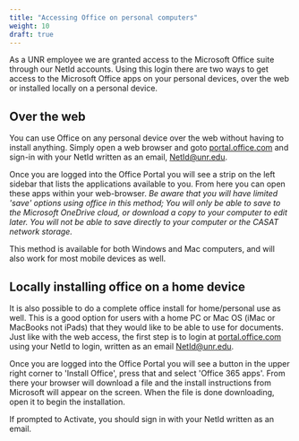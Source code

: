 ```yaml
---
title: "Accessing Office on personal computers"
weight: 10
draft: true
---
```


As a UNR employee we are granted access to the Microsoft Office suite through our NetId accounts. Using this login there are two ways to get access to the Microsoft Office apps on your personal devices, over the web or installed locally on a personal device.

## Over the web
You can use Office on any personal device over the web without having to install anything. Simply open a web browser and goto [portal.office.com](https://portal.office.com) and sign-in with your NetId written as an email, NetId@unr.edu.

Once you are logged into the Office Portal you will see a strip on the left sidebar that lists the applications available to you. From here you can open these apps within your web-browser. *Be aware that you will have limited 'save' options using office in this method; You will only be able to save to the Microsoft OneDrive cloud, or download a copy to your computer to edit later. You will not be able to save directly to your computer or the CASAT network storage.*

This method is available for both Windows and Mac computers, and will also work for most mobile devices as well.

## Locally installing office on a home device
It is also possible to do a complete office install for home/personal use as well. This is a good option for users with a home PC or Mac OS (iMac or MacBooks not iPads) that they would like to be able to use for documents. Just like with the web access, the first step is to login at [portal.office.com](https://portal.office.com) using your NetId to login, written as an email NetId@unr.edu.

Once you are logged into the Office Portal you will see a button in the upper right corner to 'Install Office', press that and select 'Office 365 apps'. From there your browser will download a file and the install instructions from Microsoft will appear on the screen. When the file is done downloading, open it to begin the installation.

If prompted to Activate, you should sign in with your NetId written as an email.
